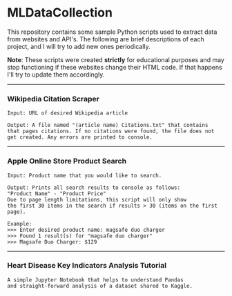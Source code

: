 # MLDataCollection
This repository contains some sample Python scripts used to 
extract data from websites and API's. The following are brief descriptions of 
each project, and I will try to add new ones periodically.

**Note**: These scripts were created **strictly** for educational purposes and may 
stop functioning if these websites change their HTML code. If that happens
I'll try to update them accordingly.

---
### Wikipedia Citation Scraper
    Input: URL of desired Wikipedia article

    Output: A file named "(article name) Citations.txt" that contains
    that pages citations. If no citations were found, the file does not 
    get created. Any errors are printed to console. 

---
### Apple Online Store Product Search
    Input: Product name that you would like to search.

    Output: Prints all search results to console as follows:
    "Product Name" - "Product Price"
    Due to page length limitations, this script will only show
    the first 30 items in the search if results > 30 (items on the first page).
    
    Example:
    >>> Enter desired product name: magsafe duo charger
    >>> Found 1 result(s) for "magsafe duo charger"
    >>> Magsafe Duo Charger: $129
---
### Heart Disease Key Indicators Analysis Tutorial
    A simple Jupyter Notebook that helps to understand Pandas
    and straight-forward analysis of a dataset shared to Kaggle.
